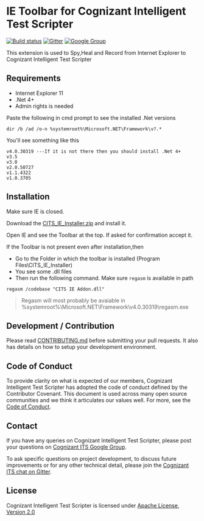 # IE Toolbar for Cognizant Intelligent Test Scripter 
[![Build status](https://ci.appveyor.com/api/projects/status/aso9bu90k7mgamnh/branch/master?svg=true)](https://ci.appveyor.com/project/phystem/cognizant-intelligent-test-scripter-ie-toolbar/branch/master) [![Gitter](https://badges.gitter.im/Join%20Chat.svg)](https://gitter.im/Cognizant-Intelligent-Test-Scripter) [![Google Group](https://img.shields.io/badge/%E2%9C%89-Google%20Group-blue.svg)](https://groups.google.com/forum/#!forum/cognizant-intelligent-test-scripter)

This extension is used to Spy,Heal and Record from Internet Explorer to Cognizant Intelligent Test Scripter

## Requirements

 * Internet Explorer 11
 * .Net 4+
 * Admin rights is needed

Paste the following in cmd prompt to see the installed .Net versions

`dir /b /ad /o-n %systemroot%\Microsoft.NET\Framework\v?.*`

You'll see something like this
```
v4.0.30319 ---If it is not there then you should install .Net 4+
v3.5
v3.0
v2.0.50727
v1.1.4322
v1.0.3705
```

## Installation

Make sure IE is closed.

Download the [CITS_IE_Installer.zip](https://github.com/CognizantQAHub/Cognizant-Intelligent-Test-Scripter-IE-Toolbar/releases) and install it.

Open IE and see the Toolbar at the top. If asked for confirmation accept it.

If the Toolbar is not present even after installation,then 
 * Go to the Folder in which the toolbar is installed
   (Program Files\CITS_IE_Installer)
 * You see some .dll files
 * Then run the following command. Make sure `regasm` is available in path

 `regasm /codebase "CITS IE Addon.dll"`

> Regasm will most probably be avaiable in %systemroot%\Microsoft.NET\Framework\v4.0.30319\regasm.exe

## Development / Contribution

Please read [CONTRIBUTING.md](CONTRIBUTING.md) before submitting your pull requests. It also has details on how to setup your development environment.

## Code of Conduct

To provide clarity on what is expected of our members, Cognizant Intelligent Test Scripter has adopted the code of conduct defined by the Contributor Covenant. This document is used across many open source communities and we think it articulates our values well. For more, see the [Code of Conduct](CODE_OF_CONDUCT.md).

## Contact

If you have any queries on Cognizant Intelligent Test Scripter, please post your questions on [Cognizant ITS Google Group](https://groups.google.com/forum/#!forum/cognizant-intelligent-test-scripter).

To ask specific questions on project development, to discuss future improvements or for any other technical detail, please join the [Cognizant ITS chat on Gitter](https://gitter.im/Cognizant-Intelligent-Test-Scripter).

## License

Cognizant Intelligent Test Scripter is licensed under [Apache License, Version 2.0](LICENSE)
